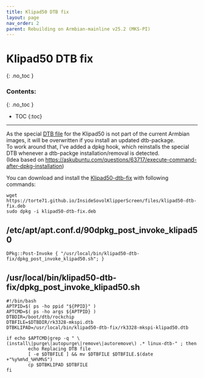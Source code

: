 ```yaml
---
title: Klipad50 DTB fix
layout: page
nav_order: 2
parent: Rebuilding on Armbian-mainline v25.2 (MKS-PI)
---
```

# Klipad50 DTB fix
{: .no_toc }
### Contents:
{: .no_toc }
- TOC
{:toc}
----

As the special [DTB file](rk3328-roc-cc_dts.html) for the Klipad50 is not part of the current Armbian images,
it will be overwritten if you install an updated dtb-package.  
To work around that, I've added a dpkg hook, which reinstalls the special DTB whenever
a dtb-packge installation/removal is detected.  
(Idea based on <https://askubuntu.com/questions/63717/execute-command-after-dpkg-installation>)

You can download and install the [Klipad50-dtb-fix](files/klipad50-dtb-fix.deb) with following commands:
```
wget https://torte71.github.io/InsideSovolKlipperScreen/files/klipad50-dtb-fix.deb
sudo dpkg -i klipad50-dtb-fix.deb
```

## /etc/apt/apt.conf.d/90dpkg_post_invoke_klipad50
```
DPkg::Post-Invoke { "/usr/local/bin/klipad50-dtb-fix/dpkg_post_invoke_klipad50.sh"; }
```

## /usr/local/bin/klipad50-dtb-fix/dpkg_post_invoke_klipad50.sh
```
#!/bin/bash
APTPID=$( ps -ho ppid "${PPID}" )
APTCMD=$( ps -ho args ${APTPID} )
DTBDIR=/boot/dtb/rockchip
DTBFILE=$DTBDIR/rk3328-mkspi.dtb
DTBKLIPAD=/usr/local/bin/klipad50-dtb-fix/rk3328-mkspi-klipad50.dtb

if echo $APTCMD|grep -q " \(install\|purge\|autopurge\|remove\|autoremove\) .* linux-dtb-" ; then
        echo Replacing DTB file
        [ -e $DTBFILE ] && mv $DTBFILE $DTBFILE.$(date +"%y%m%d_%H%M%S")
        cp $DTBKLIPAD $DTBFILE
fi
```
